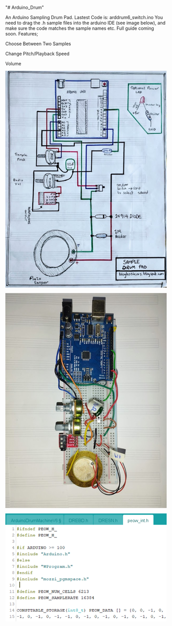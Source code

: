 "# Arduino_Drum" 

An Arduino Sampling Drum Pad. Lastest Code is: arddrum6_switch.ino  You need to drag the .h sample files into the arduino IDE (see image below), and make sure the code matches the sample names etc.  Full guide coming soon. Features;

Choose Between Two Samples

Change Pitch/Playback Speed

Volume

![arduino drum schematic](images/SampleDrumPadBreadboard.jpg)

![arduino drum on a breadboard](images/breadboard2.jpg)

![Arduino IDE Header Example](images/headerIDE.png)